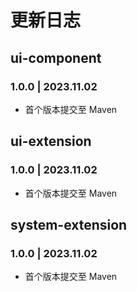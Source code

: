 # 更新日志

## ui-component

### 1.0.0 | 2023.11.02

- 首个版本提交至 Maven

## ui-extension

### 1.0.0 | 2023.11.02

- 首个版本提交至 Maven

## system-extension

### 1.0.0 | 2023.11.02

- 首个版本提交至 Maven
